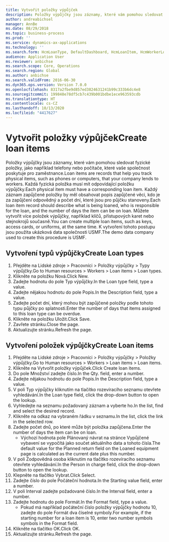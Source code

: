```yaml
---
title: Vytvořit položky výpůjček
description: Položky výpůjčky jsou záznamy, které vám pomohou sledovat fyzické položky, jako například telefony nebo počítače, které vaše společnost poskytuje pro zaměstnance.
author: andreabichsel
manager: AnnBe
ms.date: 08/29/2018
ms.topic: business-process
ms.prod: ''
ms.service: dynamics-ax-applications
ms.technology: ''
ms.search.form: HcmLoanType, DefaultDashboard, HcmLoanItem, HcmWorkerLookUp, HcmPersonnelManagementWorkspace
audience: Application User
ms.reviewer: anbichse
ms.search.scope: Core, Operations
ms.search.region: Global
ms.author: anbichse
ms.search.validFrom: 2016-06-30
ms.dyn365.ops.version: Version 7.0.0
ms.openlocfilehash: 8317a2fbe9d857ed3824631241b99c333b6dc4e8
ms.sourcegitcommit: 199848e78df5cb7c439b001bdbe1ece963593cdb
ms.translationtype: HT
ms.contentlocale: cs-CZ
ms.lasthandoff: 10/13/2020
ms.locfileid: "4417627"
---
```

# <a name="create-loan-items"></a><span data-ttu-id="ff80b-103">Vytvořit položky výpůjček</span><span class="sxs-lookup"><span data-stu-id="ff80b-103">Create loan items</span></span>



<span data-ttu-id="ff80b-104">Položky výpůjčky jsou záznamy, které vám pomohou sledovat fyzické položky, jako například telefony nebo počítače, které vaše společnost poskytuje pro zaměstnance.</span><span class="sxs-lookup"><span data-stu-id="ff80b-104">Loan items are records that help you track physical items, such as phones or computers, that your company lends to workers.</span></span> <span data-ttu-id="ff80b-105">Každá fyzická položka musí mít odpovídající položku výpůjčky.</span><span class="sxs-lookup"><span data-stu-id="ff80b-105">Each physical item must have a corresponding loan item.</span></span> <span data-ttu-id="ff80b-106">Každý záznam zapůjčené položky by měl obsahovat popis zapůjčené věci, kdo je za zapůjčení odpovědný a počet dní, které jsou pro půjčku stanoveny.</span><span class="sxs-lookup"><span data-stu-id="ff80b-106">Each loan item record should describe what is being loaned, who is responsible for the loan, and the number of days the item can be on loan.</span></span> <span data-ttu-id="ff80b-107">Můžete vytvořit více položek výpůjčky, například klíčů, přístupových karet nebo stejnokrojů současně.</span><span class="sxs-lookup"><span data-stu-id="ff80b-107">You can create multiple loan items, such as keys, access cards, or uniforms, at the same time.</span></span> <span data-ttu-id="ff80b-108">K vytvoření tohoto postupu jsou použita ukázková data společnosti USMF.</span><span class="sxs-lookup"><span data-stu-id="ff80b-108">The demo data company used to create this procedure is USMF.</span></span>


## <a name="create-loan-types"></a><span data-ttu-id="ff80b-109">Vytvoření typů výpůjčky</span><span class="sxs-lookup"><span data-stu-id="ff80b-109">Create Loan types</span></span>
1. <span data-ttu-id="ff80b-110">Přejděte na Lidské zdroje > Pracovníci > Položky výpůjčky > Typy výpůjčky.</span><span class="sxs-lookup"><span data-stu-id="ff80b-110">Go to Human resources > Workers > Loan items > Loan types.</span></span>
2. <span data-ttu-id="ff80b-111">Klikněte na položku Nová.</span><span class="sxs-lookup"><span data-stu-id="ff80b-111">Click New.</span></span>
3. <span data-ttu-id="ff80b-112">Zadejte hodnotu do pole Typ výpůjčky.</span><span class="sxs-lookup"><span data-stu-id="ff80b-112">In the Loan type field, type a value.</span></span>
4. <span data-ttu-id="ff80b-113">Zadejte nějakou hodnotu do pole Popis.</span><span class="sxs-lookup"><span data-stu-id="ff80b-113">In the Description field, type a value.</span></span>
5. <span data-ttu-id="ff80b-114">Zadejte počet dní, který mohou být zapůjčené položky podle tohoto typu půjčky po splatnosti.</span><span class="sxs-lookup"><span data-stu-id="ff80b-114">Enter the number of days that items assigned to this loan type can be overdue.</span></span> 
6. <span data-ttu-id="ff80b-115">Klikněte na položku Uložit.</span><span class="sxs-lookup"><span data-stu-id="ff80b-115">Click Save.</span></span>
7. <span data-ttu-id="ff80b-116">Zavřete stránku.</span><span class="sxs-lookup"><span data-stu-id="ff80b-116">Close the page.</span></span>
8. <span data-ttu-id="ff80b-117">Aktualizujte stránku.</span><span class="sxs-lookup"><span data-stu-id="ff80b-117">Refresh the page.</span></span>

## <a name="create-loan-items"></a><span data-ttu-id="ff80b-118">Vytvoření položek výpůjčky</span><span class="sxs-lookup"><span data-stu-id="ff80b-118">Create Loan items</span></span>
1. <span data-ttu-id="ff80b-119">Přejděte na Lidské zdroje > Pracovníci > Položky výpůjčky > Položky výpůjčky.</span><span class="sxs-lookup"><span data-stu-id="ff80b-119">Go to Human resources > Workers > Loan items > Loan items.</span></span>
2. <span data-ttu-id="ff80b-120">Klikněte na Vytvořit položky výpůjček.</span><span class="sxs-lookup"><span data-stu-id="ff80b-120">Click Create loan items.</span></span>
3. <span data-ttu-id="ff80b-121">Do pole Množství zadejte číslo.</span><span class="sxs-lookup"><span data-stu-id="ff80b-121">In the Qty. field, enter a number.</span></span>
4. <span data-ttu-id="ff80b-122">Zadejte nějakou hodnotu do pole Popis.</span><span class="sxs-lookup"><span data-stu-id="ff80b-122">In the Description field, type a value.</span></span>
5. <span data-ttu-id="ff80b-123">V poli Typ výpůjčky kliknutím na tlačítko rozevíracího seznamu otevřete vyhledávání.</span><span class="sxs-lookup"><span data-stu-id="ff80b-123">In the Loan type field, click the drop-down button to open the lookup.</span></span>
6. <span data-ttu-id="ff80b-124">Vyhledejte na seznamu požadovaný záznam a vyberte ho.</span><span class="sxs-lookup"><span data-stu-id="ff80b-124">In the list, find and select the desired record.</span></span>
7. <span data-ttu-id="ff80b-125">Klikněte na odkaz na vybraném řádku v seznamu.</span><span class="sxs-lookup"><span data-stu-id="ff80b-125">In the list, click the link in the selected row.</span></span>
8. <span data-ttu-id="ff80b-126">Zadejte počet dnů, po které může být položka zapůjčena.</span><span class="sxs-lookup"><span data-stu-id="ff80b-126">Enter the number of days the item can be on loan.</span></span>
    * <span data-ttu-id="ff80b-127">Výchozí hodnota pole Plánovaný návrat na stránce Vypůjčené vybavení se vypočítá jako součet aktuálního data a tohoto čísla.</span><span class="sxs-lookup"><span data-stu-id="ff80b-127">The default value for the Planned return field on the Loaned equipment page is calculated as the current date plus this number.</span></span>  
9. <span data-ttu-id="ff80b-128">V poli Zodpovědná osoba kliknutím na tlačítko rozevíracího seznamu otevřete vyhledávání.</span><span class="sxs-lookup"><span data-stu-id="ff80b-128">In the Person in charge field, click the drop-down button to open the lookup.</span></span>
10. <span data-ttu-id="ff80b-129">Klepněte na tlačítko Vybrat.</span><span class="sxs-lookup"><span data-stu-id="ff80b-129">Click Select.</span></span>
11. <span data-ttu-id="ff80b-130">Zadejte číslo do pole Počáteční hodnota.</span><span class="sxs-lookup"><span data-stu-id="ff80b-130">In the Starting value field, enter a number.</span></span>
12. <span data-ttu-id="ff80b-131">V poli Interval zadejte požadované číslo.</span><span class="sxs-lookup"><span data-stu-id="ff80b-131">In the Interval field, enter a number.</span></span>
13. <span data-ttu-id="ff80b-132">Zadejte hodnotu do pole Formát.</span><span class="sxs-lookup"><span data-stu-id="ff80b-132">In the Format field, type a value.</span></span>
    * <span data-ttu-id="ff80b-133">Pokud má například počáteční číslo položky výpůjčky hodnotu 10, zadejte do pole Formát dva číselné symboly.</span><span class="sxs-lookup"><span data-stu-id="ff80b-133">For example, if the starting number for a loan item is 10, enter two number symbols symbols in the Format field.</span></span>  
14. <span data-ttu-id="ff80b-134">Klikněte na tlačítko OK.</span><span class="sxs-lookup"><span data-stu-id="ff80b-134">Click OK.</span></span>
15. <span data-ttu-id="ff80b-135">Aktualizujte stránku.</span><span class="sxs-lookup"><span data-stu-id="ff80b-135">Refresh the page.</span></span>


